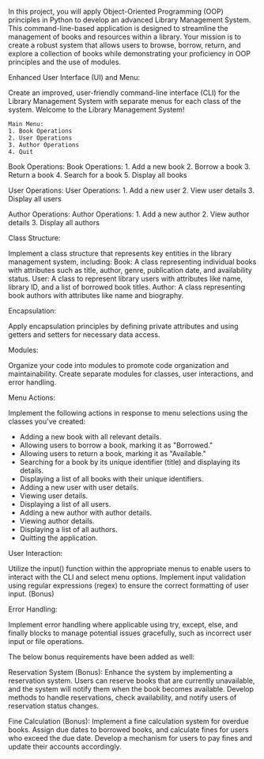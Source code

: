 In this project, you will apply Object-Oriented Programming (OOP) principles in Python to develop an advanced Library Management System. This command-line-based application is designed to streamline the management of books and resources within a library. Your mission is to create a robust system that allows users to browse, borrow, return, and explore a collection of books while demonstrating your proficiency in OOP principles and the use of modules.



Enhanced User Interface (UI) and Menu:



Create an improved, user-friendly command-line interface (CLI) for the Library Management System with separate menus for each class of the system.
    Welcome to the Library Management System!

    Main Menu:
    1. Book Operations
    2. User Operations
    3. Author Operations
    4. Quit
Book Operations:
        Book Operations:
        1. Add a new book
        2. Borrow a book
        3. Return a book
        4. Search for a book
        5. Display all books

User Operations:
        User Operations:
        1. Add a new user
        2. View user details
        3. Display all users

Author Operations:
        Author Operations:
        1. Add a new author
        2. View author details
        3. Display all authors




Class Structure:



Implement a class structure that represents key entities in the library management system, including:
Book: A class representing individual books with attributes such as title, author,  genre, publication date, and availability status.
User: A class to represent library users with attributes like name, library ID, and a list of borrowed book titles.
Author: A class representing book authors with attributes like name and biography.


Encapsulation:

Apply encapsulation principles by defining private attributes and using getters and setters for necessary data access.


Modules:

Organize your code into modules to promote code organization and maintainability. Create separate modules for classes, user interactions, and error handling.


Menu Actions:

Implement the following actions in response to menu selections using the classes you've created:


- Adding a new book with all relevant details.
- Allowing users to borrow a book, marking it as "Borrowed."
- Allowing users to return a book, marking it as "Available."
- Searching for a book by its unique identifier (title) and displaying its details.
- Displaying a list of all books with their unique identifiers.
- Adding a new user with user details.
- Viewing user details.
- Displaying a list of all users.
- Adding a new author with author details.
- Viewing author details.
- Displaying a list of all authors.
- Quitting the application.


User Interaction:

Utilize the input() function within the appropriate menus to enable users to interact with the CLI and select menu options.
Implement input validation using regular expressions (regex) to ensure the correct formatting of user input. (Bonus)


Error Handling:

Implement error handling where applicable using try, except, else, and finally blocks to manage potential issues gracefully, such as incorrect user input or file operations.

The below bonus requirements have been added as well:

Reservation System (Bonus): Enhance the system by implementing a reservation system. Users can reserve books that are currently unavailable, and the system will notify them when the book becomes available. Develop methods to handle reservations, check availability, and notify users of reservation status changes.

Fine Calculation (Bonus): Implement a fine calculation system for overdue books. Assign due dates to borrowed books, and calculate fines for users who exceed the due date. Develop a mechanism for users to pay fines and update their accounts accordingly.